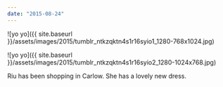 ```yaml
---
date: "2015-08-24"
---
```


![yo yo]({{ site.baseurl }}/assets/images/2015/tumblr_ntkzqktn4s1r16syio1_1280-768x1024.jpg)

![yo yo]({{ site.baseurl }}/assets/images/2015/tumblr_ntkzqktn4s1r16syio2_1280-1024x768.jpg)

Riu has been shopping in Carlow. She has a lovely new dress.
